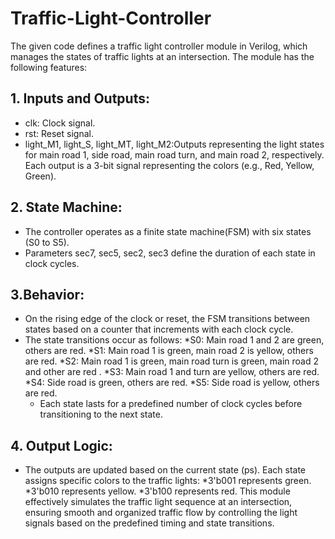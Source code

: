 # Traffic-Light-Controller
The given code defines a traffic light controller module in Verilog, which manages the states of traffic lights at an intersection. The module has the following features:
## 1. Inputs and Outputs:
  - clk: Clock signal.
  - rst: Reset signal.
  - light_M1, light_S, light_MT, light_M2:Outputs representing the light states for main road 1, side road, main road turn, and main road 2, respectively. Each output is a 3-bit signal representing the colors (e.g., Red, Yellow, Green).
## 2. State Machine:
- The controller operates as a finite state machine(FSM) with six states (S0 to S5).
- Parameters sec7, sec5, sec2, sec3 define the duration of each state in clock cycles.
## 3.Behavior:
 - On the rising edge of the clock or reset, the FSM transitions between states based on a counter that increments with each clock cycle.
 - The state transitions occur as follows:
    *S0: Main road 1 and 2 are green, others are red.
    *S1: Main road 1 is green, main road 2 is yellow, others are red.
    *S2: Main road 1 is green, main road turn is green, main road 2 and               other are red .
    *S3: Main road 1 and turn are yellow, others are red.
    *S4: Side road is green, others are red.
    *S5: Side road is yellow, others are red.
   - Each state lasts for a predefined number of clock cycles before transitioning to the next state.
## 4. Output Logic:
   - The outputs are updated based on the current state (ps). Each state assigns specific colors to the traffic lights:
    *3'b001 represents green.
    *3'b010 represents yellow.
    *3'b100 represents red.
   This module effectively simulates the traffic light sequence at an intersection, ensuring smooth and organized traffic flow by controlling the light signals based on the predefined timing and state transitions.
